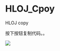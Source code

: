 # HLOJ_Cpoy
HLOJ copy

按下按钮复制代码。。

![](https://github.com/sunzhangchang/HLOJ_Cpoy/blob/main/readme.png)
